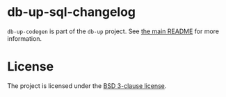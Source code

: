 # db-up-sql-changelog

`db-up-codegen` is part of the `db-up` project. See
[the main README](https://github.com/nanobot248/db-up/README.md) for more information.

# License

The project is licensed under the [BSD 3-clause license](LICENSE.txt).